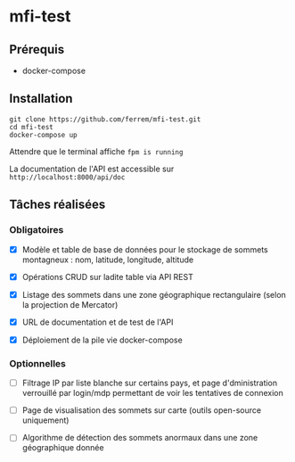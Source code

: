 # mfi-test

## Prérequis

- docker-compose

## Installation

```
git clone https://github.com/ferrem/mfi-test.git
cd mfi-test
docker-compose up
```

Attendre que le terminal affiche `fpm is running`

La documentation de l'API est accessible sur `http://localhost:8000/api/doc`

## Tâches réalisées

### Obligatoires

- [X] Modèle et table de base de données pour le stockage de sommets montagneux : nom, latitude, longitude, altitude

- [X] Opérations CRUD sur ladite table via API REST

- [X] Listage des sommets dans une zone géographique rectangulaire (selon la projection de Mercator)

- [X] URL de documentation et de test de l'API

- [X] Déploiement de la pile vie docker-compose

### Optionnelles

- [ ] Filtrage IP par liste blanche sur certains pays, et page d'dministration verrouillé par login/mdp permettant de voir les tentatives de connexion

- [ ] Page de visualisation des sommets sur carte (outils open-source uniquement)

- [ ] Algorithme de détection des sommets anormaux dans une zone géographique donnée
